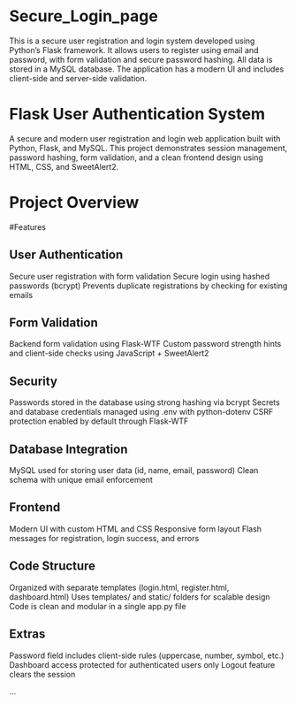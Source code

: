 # Secure_Login_page

This is a secure user registration and login system developed using Python’s Flask framework. It allows users to register using email and password, with form validation and secure password hashing. All data is stored in a MySQL database. The application has a modern UI and includes client-side and server-side validation.

# Flask User Authentication System

A secure and modern user registration and login web application built with Python, Flask, and MySQL. This project demonstrates session management, password hashing, form validation, and a clean frontend design using HTML, CSS, and SweetAlert2.

# Project Overview

#Features

## User Authentication
Secure user registration with form validation
Secure login using hashed passwords (bcrypt)
Prevents duplicate registrations by checking for existing emails

## Form Validation
Backend form validation using Flask-WTF
Custom password strength hints and client-side checks using JavaScript + SweetAlert2

## Security
Passwords stored in the database using strong hashing via bcrypt
Secrets and database credentials managed using .env with python-dotenv
CSRF protection enabled by default through Flask-WTF

## Database Integration
MySQL used for storing user data (id, name, email, password)
Clean schema with unique email enforcement

## Frontend
Modern UI with custom HTML and CSS
Responsive form layout
Flash messages for registration, login success, and errors

## Code Structure
Organized with separate templates (login.html, register.html, dashboard.html)
Uses templates/ and static/ folders for scalable design
Code is clean and modular in a single app.py file

## Extras
Password field includes client-side rules (uppercase, number, symbol, etc.)
Dashboard access protected for authenticated users only
Logout feature clears the session


...


